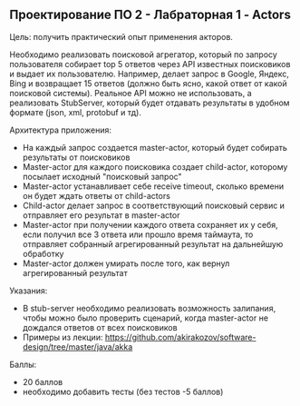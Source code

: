 ## Проектирование ПО 2 - Лабраторная 1 - Actors

Цель: получить практический опыт применения акторов.

Необходимо реализовать поисковой агрегатор, который по запросу пользователя собирает top 5 ответов через API известных поисковиков и выдает их пользователю. Например, делает запрос в Google, Яндекс, Bing и возвращает 15 ответов (должно быть ясно, какой ответ от какой поисковой системы). Реальное API можно не использовать, а реализовать StubServer, который будет отдавать результаты в удобном формате (json, xml, protobuf и тд).

Архитектура приложения:
* На каждый запрос создается master-actor, который будет собирать результаты от поисковиков
* Master-actor для каждого поисковика создает child-actor, которому посылает исходный "поисковый запрос"
* Master-actor устанавливает себе receive timeout, сколько времени он будет ждать ответы от child-actors
* Child-actor делает запрос в соответствующий поисковый сервис и отправляет его результат в master-actor
* Master-actor при получении каждого ответа сохраняет их у себя, если получил все 3 ответа или прошло время таймаута, то отправляет собранный агрегированный результат на дальнейшую обработку
* Master-actor должен умирать после того, как вернул агрегированный результат

Указания:
* В stub-server необходимо реализовать возможность залипания, чтобы можно было проверить сценарий, когда master-actor не дождался ответов от всех поисковиков
* Примеры из лекции: https://github.com/akirakozov/software-design/tree/master/java/akka

Баллы:
* 20 баллов
* необходимо добавить тесты (без тестов -5 баллов)
